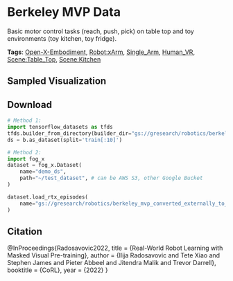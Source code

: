 # Berkeley MVP Data

Basic motor control tasks (reach, push, pick) on table top and toy environments (toy kitchen, toy fridge).

**Tags**: [Open-X-Embodiment](./pages/tags/Open-X-Embodiment.md), [Robot:xArm](./pages/tags/Robot:xArm.md), [Single_Arm](./pages/tags/Single_Arm.md), [Human_VR](./pages/tags/Human_VR.md), [Scene:Table_Top](./pages/tags/Scene:Table_Top.md), [Scene:Kitchen](./pages/tags/Scene:Kitchen.md)

## Sampled Visualization



## Download


```python
# Method 1: 
import tensorflow_datasets as tfds
tfds.builder_from_directory(builder_dir="gs://gresearch/robotics/berkeley_mvp_converted_externally_to_rlds/0.1.0")
ds = b.as_dataset(split='train[:10]')

# Method 2:
import fog_x
dataset = fog_x.Dataset(
    name="demo_ds",
    path="~/test_dataset", # can be AWS S3, other Google Bucket
)  

dataset.load_rtx_episodes(
    name="gs://gresearch/robotics/berkeley_mvp_converted_externally_to_rlds/0.1.0",
)
```


## Citation

@InProceedings{Radosavovic2022,
  title = {Real-World Robot Learning with Masked Visual Pre-training},
  author = {Ilija Radosavovic and Tete Xiao and Stephen James and Pieter Abbeel and Jitendra Malik and Trevor Darrell},
  booktitle = {CoRL},
  year = {2022}
}